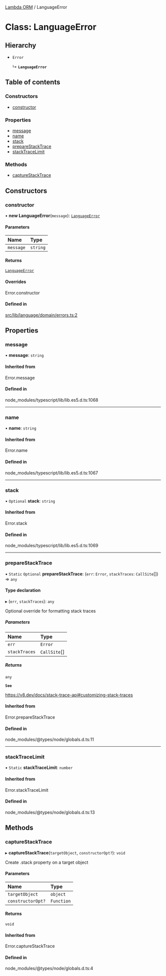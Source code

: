 [Lambda ORM](../README.md) / LanguageError

# Class: LanguageError

## Hierarchy

- `Error`

  ↳ **`LanguageError`**

## Table of contents

### Constructors

- [constructor](LanguageError.md#constructor)

### Properties

- [message](LanguageError.md#message)
- [name](LanguageError.md#name)
- [stack](LanguageError.md#stack)
- [prepareStackTrace](LanguageError.md#preparestacktrace)
- [stackTraceLimit](LanguageError.md#stacktracelimit)

### Methods

- [captureStackTrace](LanguageError.md#capturestacktrace)

## Constructors

### constructor

• **new LanguageError**(`message`): [`LanguageError`](LanguageError.md)

#### Parameters

| Name | Type |
| :------ | :------ |
| `message` | `string` |

#### Returns

[`LanguageError`](LanguageError.md)

#### Overrides

Error.constructor

#### Defined in

[src/lib/language/domain/errors.ts:2](https://github.com/FlavioLionelRita/lambdaorm/blob/95087682/src/lib/language/domain/errors.ts#L2)

## Properties

### message

• **message**: `string`

#### Inherited from

Error.message

#### Defined in

node_modules/typescript/lib/lib.es5.d.ts:1068

___

### name

• **name**: `string`

#### Inherited from

Error.name

#### Defined in

node_modules/typescript/lib/lib.es5.d.ts:1067

___

### stack

• `Optional` **stack**: `string`

#### Inherited from

Error.stack

#### Defined in

node_modules/typescript/lib/lib.es5.d.ts:1069

___

### prepareStackTrace

▪ `Static` `Optional` **prepareStackTrace**: (`err`: `Error`, `stackTraces`: `CallSite`[]) => `any`

#### Type declaration

▸ (`err`, `stackTraces`): `any`

Optional override for formatting stack traces

##### Parameters

| Name | Type |
| :------ | :------ |
| `err` | `Error` |
| `stackTraces` | `CallSite`[] |

##### Returns

`any`

**`See`**

https://v8.dev/docs/stack-trace-api#customizing-stack-traces

#### Inherited from

Error.prepareStackTrace

#### Defined in

node_modules/@types/node/globals.d.ts:11

___

### stackTraceLimit

▪ `Static` **stackTraceLimit**: `number`

#### Inherited from

Error.stackTraceLimit

#### Defined in

node_modules/@types/node/globals.d.ts:13

## Methods

### captureStackTrace

▸ **captureStackTrace**(`targetObject`, `constructorOpt?`): `void`

Create .stack property on a target object

#### Parameters

| Name | Type |
| :------ | :------ |
| `targetObject` | `object` |
| `constructorOpt?` | `Function` |

#### Returns

`void`

#### Inherited from

Error.captureStackTrace

#### Defined in

node_modules/@types/node/globals.d.ts:4

